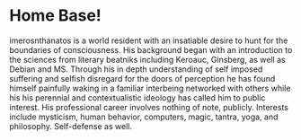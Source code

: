 <!doctype html>

<h1>Home Base!</h2>

  <p1>  imerosnthanatos is a world resident with an insatiable desire to hunt for the boundaries of consciousness. His background began with an introduction to the sciences from literary beatniks including Keroauc, Ginsberg, as well as Debian and MS. Through his in depth understanding of self imposed suffering and selfish disregard for the doors of perception he has found himself painfully waking in a familiar interbeing networked with others while his his perennial and contextualistic ideology has called him to public interest.  His professional career involves nothing of note, publicly.  Interests include mysticism, human behavior, computers, magic, tantra, yoga, and philosophy. Self-defense as well.</p1>
